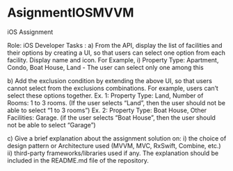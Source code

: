 # AsignmentIOSMVVM

iOS Assignment

Role: iOS Developer
Tasks :
a) From the API, display the list of facilities and their options by creating a UI, so that
users can select one option from each facility. Display name and icon. For Example,
i) Property Type: Apartment, Condo, Boat House, Land - The user can select
only one among this

b) Add the exclusion condition by extending the above UI, so that users cannot select
from the exclusions combinations.
For example, users can’t select these options together.
Ex. 1: Property Type: Land, Number of Rooms: 1 to 3 rooms. (If the user selects
“Land”, then the user should not be able to select “1 to 3 rooms”)
Ex. 2: Property Type: Boat House, Other Facilities: Garage. (if the user selects
“Boat House”, then the user should not be able to select “Garage”)

c) Give a brief explanation about the assignment solution on:
i) the choice of design pattern or Architecture used (MVVM, MVC, RxSwift,
Combine, etc.)
ii) third-party frameworks/libraries used if any.
The explanation should be included in the README.md file of the repository.
